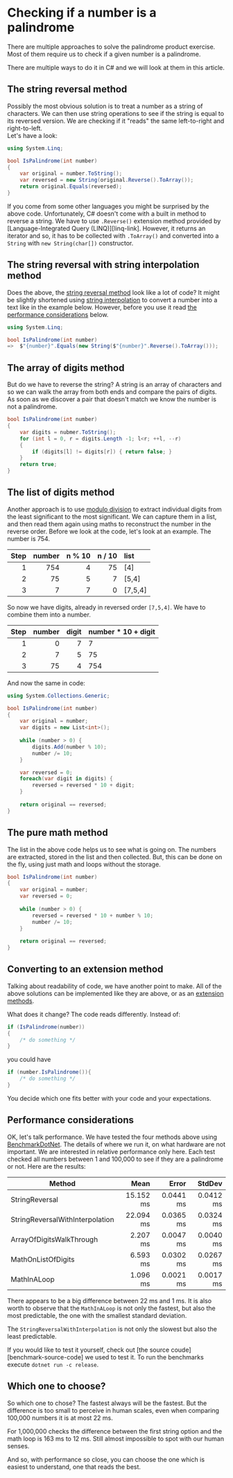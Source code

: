 # Checking if a number is a palindrome

There are multiple approaches to solve the palindrome product exercise. 
Most of them require us to check if a given number is a palindrome. 

There are multiple ways to do it in C# and we will look at them in this article. 

## The string reversal method

Possibly the most obvious solution is to treat a number as a string of characters.
We can then use string operations to see if the string is equal to its reversed version. 
We are checking if it "reads" the same left-to-right and right-to-left.  
Let's have a look:

```csharp
using System.Linq;

bool IsPalindrome(int number)
{
    var original = number.ToString();
    var reversed = new String(original.Reverse().ToArray());
    return original.Equals(reversed);
}
```

If you come from some other languages you might be surprised by the above code.
Unfortunately, C# doesn't come with a built in method to reverse a string. 
We have to use `.Reverse()` extension method provided by [Language-Integrated Query (LINQ)][linq-link].
However, it returns an iterator and so, it has to be collected with `.ToArray()` and converted into a `String` with `new String(char[])` constructor. 


## The string reversal with string interpolation method

Does the above, the [string reversal method](#the-string-reversal-method) look like a lot of code? 
It might be slightly shortened using [string interpolation][interpolation-link] to convert a number into a text like in the example below. 
However, before you use it read [the performance considerations](#performance-considerations) below.

```csharp
using System.Linq;

bool IsPalindrome(int number)
=>  $"{number}".Equals(new String($"{number}".Reverse().ToArray()));
```

## The array of digits method

But do we have to reverse the string? A string is an array of characters and so we can walk the array from both ends and compare the pairs of digits. As soon as we discover a pair that doesn't match we know the number is not a palindrome. 

```csharp
bool IsPalindrome(int number) 
{
    var digits = nubmer.ToString();
    for (int l = 0, r = digits.Length -1; l<r; ++l, --r)
    {
        if (digits[l] != digits[r]) { return false; }
    }
    return true;
}
```

## The list of digits method

Another approach is to use [modulo division][modulo-division-link] to extract individual digits from the least significant to the most significant. 
We can capture them in a list, and then read them again using maths to reconstruct the number in the reverse order. 
Before we look at the code, let's look at an example. The number is 754. 

| Step | number | n % 10 | n / 10 |    list |
|-----:|-------:|-------:|-------:|:--------|
|    1 |    754 |      4 |     75 | [4]     |
|    2 |     75 |      5 |      7 | [5,4]   |
|    3 |      7 |      7 |      0 | [7,5,4] |

So now we have digits, already in reversed order `[7,5,4]`. We have to combine them into a number.

| Step | number | digit | number * 10 + digit |
|-----:|-------:|------:|:--------------------|
|    1 |      0 |     7 | 7                   |
|    2 |      7 |     5 | 75                  |
|    3 |     75 |     4 | 754                 |

And now the same in code:

```csharp
using System.Collections.Generic;

bool IsPalindrome(int number)
{ 
    var original = number;
    var digits = new List<int>();
    
    while (number > 0) { 
        digits.Add(number % 10);
        number /= 10;
    }

    var reversed = 0;
    foreach(var digit in digits) {
        reversed = reversed * 10 + digit;
    }
    
    return original == reversed;
}
```

## The pure math method

The list in the above code helps us to see what is going on. 
The numbers are extracted, stored in the list and then collected. 
But, this can be done on the fly, using just math and loops without the storage. 

```csharp
bool IsPalindrome(int number)
{ 
    var original = number;
    var reversed = 0;
    
    while (number > 0) { 
        reversed = reversed * 10 + number % 10;
        number /= 10;
    }
    
    return original == reversed;
}
```

## Converting to an extension method
Talking about readability of code, we have another point to make. 
All of the above solutions can be implemented like they are above, or as an [extension methods][extension-methods-link].

What does it change? The code reads differently. Instead of: 

```csharp
if (IsPalindrome(number))
{ 
    /* do something */
}
```

you could have

```csharp
if (number.IsPalindrome()){
    /* do something */
}
```

You decide which one fits better with your code and your expectations. 


## Performance considerations

OK, let's talk performance. We have tested the four methods above using [BenchmarkDotNet][benchmark-link].
The details of where we run it, on what hardware are not important.
We are interested in relative performance only here. 
Each test checked all numbers between 1 and 100,000 to see if they are a palindrome or not.
Here are the results:

|                          Method |      Mean |     Error |    StdDev |
|-------------------------------- |----------:|----------:|----------:|
|                  StringReversal | 15.152 ms | 0.0441 ms | 0.0412 ms |
| StringReversalWithInterpolation | 22.094 ms | 0.0365 ms | 0.0324 ms |
|        ArrayOfDigitsWalkThrough |  2.207 ms | 0.0047 ms | 0.0040 ms |
|              MathOnListOfDigits |  6.593 ms | 0.0302 ms | 0.0267 ms |
|                     MathInALoop |  1.096 ms | 0.0021 ms | 0.0017 ms |

There appears to be a big difference between 22 ms and 1 ms. 
It is also worth to observe that the `MathInALoop` is not only the fastest, but also the most predictable, the one with the smallest standard deviation. 

The `StringReversalWithInterpolation` is not only the slowest but also the least predictable. 

If you would like to test it yourself, check out [the source coude][benchmark-source-code] we used to test it. To run the benchmarks execute `dotnet run -c release`. 

## Which one to choose?

So which one to chose? The fastest always will be the fastest. 
But the difference is too small to perceive in human scales, even when comparing 100,000 numbers it is at most 22 ms. 

For 1,000,000 checks  the difference between the first string option and the math loop is 163 ms to 12 ms. 
Still almost impossible to spot with our human senses. 

And so, with performance so close, you can choose the one which is easiest to understand, one that reads the best. 

[benchmark-link]: https://benchmarkdotnet.org/
[extension-methods-link]: https://learn.microsoft.com/en-us/dotnet/csharp/programming-guide/classes-and-structs/extension-methods
[interpolation-link]: https://learn.microsoft.com/en-us/dotnet/csharp/tutorials/string-interpolation
[linq-linl]: https://learn.microsoft.com/en-us/dotnet/csharp/programming-guide/concepts/linq/
[modulo-division-link]: https://en.wikipedia.org/wiki/Modulo
[benchmakr-source-code]: https://github.com/exercism/csharp/blob/main/exercises/practice/palindrome-products/.articles/is-palindrome-check/code